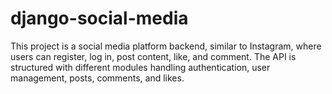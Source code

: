 # django-social-media
This project is a social media platform backend, similar to Instagram, where users can register, log in, post content, like, and comment. The API is structured with different modules handling authentication, user management, posts, comments, and likes.
